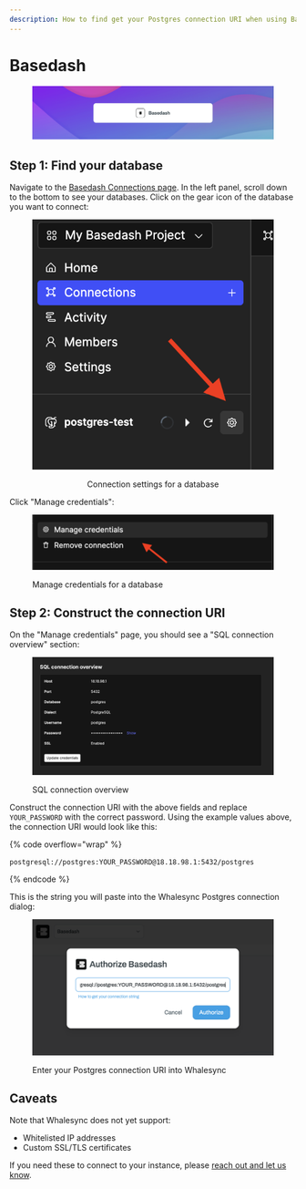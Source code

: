 ```yaml
---
description: How to find get your Postgres connection URI when using Basedash
---
```


# Basedash

<figure><img src="../../../.gitbook/assets/basedash_background (1).png" alt=""><figcaption></figcaption></figure>

## Step 1: Find your database

Navigate to the [Basedash Connections page](https://app.basedash.com/connections). In the left panel, scroll down to the bottom to see your databases. Click on the gear icon of the database you want to connect:

<div align="center"><figure><img src="../../../.gitbook/assets/image (19) (1).png" alt="Screenshot of the settings icon for a database connection in Basedash"><figcaption><p>Connection settings for a database</p></figcaption></figure></div>

Click "Manage credentials":

<figure><img src="../../../.gitbook/assets/image (17).png" alt="Screenshot of the manage credentials button in Basedash"><figcaption><p>Manage credentials for a database</p></figcaption></figure>

## Step 2: Construct the connection URI

On the "Manage credentials" page, you should see a "SQL connection overview" section:

<figure><img src="../../../.gitbook/assets/image (8).png" alt="SQL connection overview page in Basedash"><figcaption><p>SQL connection overview</p></figcaption></figure>

Construct the connection URI with the above fields and replace `YOUR_PASSWORD` with the correct password. Using the example values above, the connection URI would look like this:

{% code overflow="wrap" %}
```
postgresql://postgres:YOUR_PASSWORD@18.18.98.1:5432/postgres
```
{% endcode %}

This is the string you will paste into the Whalesync Postgres connection dialog:

<figure><img src="../../../.gitbook/assets/image (16).png" alt="Screenshot of the Whalesync Postgres connection dialog"><figcaption><p>Enter your Postgres connection URI into Whalesync</p></figcaption></figure>

## Caveats

Note that Whalesync does not yet support:

* Whitelisted IP addresses
* Custom SSL/TLS certificates

If you need these to connect to your instance, please [reach out and let us know](../../../resources/support/).

